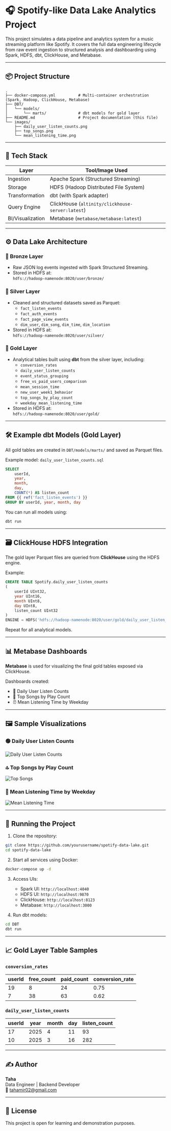 
# 🎧 Spotify-like Data Lake Analytics Project

This project simulates a data pipeline and analytics system for a music streaming platform like Spotify. It covers the full data engineering lifecycle from raw event ingestion to structured analysis and dashboarding using Spark, HDFS, dbt, ClickHouse, and Metabase.

---

## 📦 Project Structure

```plaintext
.
├── docker-compose.yml          # Multi-container orchestration (Spark, Hadoop, ClickHouse, Metabase)
├── DBT/
│   └── models/
│       └── marts/              # dbt models for gold layer
├── README.md                   # Project documentation (this file)
└── images/
    ├── daily_user_listen_counts.png
    ├── top_songs.png
    └── mean_listening_time.png
```

---

## 🚀 Tech Stack

| Layer        | Tool/Image Used                                  |
|--------------|--------------------------------------------------|
| Ingestion    | Apache Spark (Structured Streaming)              |
| Storage      | HDFS (Hadoop Distributed File System)            |
| Transformation| dbt (with Spark adapter)                        |
| Query Engine | ClickHouse (`altinity/clickhouse-server:latest`) |
| BI/Visualization | Metabase (`metabase/metabase:latest`)       |

---

## ⚙️ Data Lake Architecture

### 🧪 Bronze Layer

- Raw JSON log events ingested with Spark Structured Streaming.
- Stored in HDFS at:  
  `hdfs://hadoop-namenode:8020/user/bronze/`

### 🥈 Silver Layer

- Cleaned and structured datasets saved as Parquet:
  - `fact_listen_events`
  - `fact_auth_events`
  - `fact_page_view_events`
  - `dim_user`, `dim_song`, `dim_time`, `dim_location`
- Stored in HDFS at:  
  `hdfs://hadoop-namenode:8020/user/silver/`

### 🥇 Gold Layer

- Analytical tables built using **dbt** from the silver layer, including:
  - `conversion_rates`
  - `daily_user_listen_counts`
  - `event_status_grouping`
  - `free_vs_paid_users_comparison`
  - `mean_session_time`
  - `new_user_week1_behavior`
  - `top_songs_by_play_count`
  - `weekday_mean_listening_time`
- Stored in HDFS at:  
  `hdfs://hadoop-namenode:8020/user/gold/`

---

## 🛠 Example dbt Models (Gold Layer)

All gold tables are created in `DBT/models/marts/` and saved as Parquet files.

Example model: `daily_user_listen_counts.sql`

```sql
SELECT
    userId,
    year,
    month,
    day,
    COUNT(*) AS listen_count
FROM {{ ref('fact_listen_events') }}
GROUP BY userId, year, month, day
```

You can run all models using:

```bash
dbt run
```

---

## 🗃 ClickHouse HDFS Integration

The gold layer Parquet files are queried from **ClickHouse** using the HDFS engine.

Example:

```sql
CREATE TABLE Spotify.daily_user_listen_counts
(
    userId UInt32,
    year UInt16,
    month UInt8,
    day UInt8,
    listen_count UInt32
)
ENGINE = HDFS('hdfs://hadoop-namenode:8020/user/gold/daily_user_listen_counts/*.parquet', 'Parquet');
```

Repeat for all analytical models.

---

## 📊 Metabase Dashboards

**Metabase** is used for visualizing the final gold tables exposed via ClickHouse.

Dashboards created:
- 📅 Daily User Listen Counts
- 🎵 Top Songs by Play Count
- ⏰ Mean Listening Time by Weekday

---

## 🖼 Sample Visualizations

### 🟢 Daily User Listen Counts
![Daily User Listen Counts](images/daily_user_listen_counts.png)

### 🔝 Top Songs by Play Count
![Top Songs](images/top_songs.png)

### 📆 Mean Listening Time by Weekday
![Mean Listening Time](images/mean_listening_time.png)

---

## 🔄 Running the Project

1. Clone the repository:

```bash
git clone https://github.com/yourusername/spotify-data-lake.git
cd spotify-data-lake
```

2. Start all services using Docker:

```bash
docker-compose up -d
```

3. Access UIs:
   - Spark UI: `http://localhost:4040`
   - HDFS UI: `http://localhost:9870`
   - ClickHouse: `http://localhost:8123`
   - Metabase: `http://localhost:3000`

4. Run dbt models:

```bash
cd DBT
dbt run
```

---

## 📈 Gold Layer Table Samples

### `conversion_rates`

| userId | free_count | paid_count | conversion_rate |
|--------|------------|------------|------------------|
| 19     | 8          | 24         | 0.75             |
| 7      | 38         | 63         | 0.62             |

### `daily_user_listen_counts`

| userId | year | month | day | listen_count |
|--------|------|-------|-----|--------------|
| 17     | 2025 | 4     | 11  | 93           |
| 10     | 2025 | 3     | 16  | 282          |

---

## ✍️ Author

**Taha**  
Data Engineer | Backend Developer  
📧 [tahamir02@gmail.com](mailto:tahamir02@gmail.com)

---

## 📄 License

This project is open for learning and demonstration purposes.
